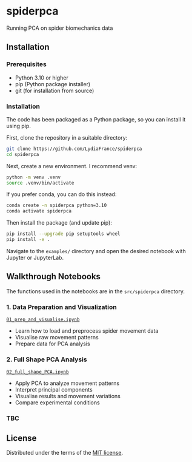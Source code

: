 # spiderpca

Running PCA on spider biomechanics data

## Installation

### Prerequisites

- Python 3.10 or higher
- pip (Python package installer)
- git (for installation from source)

### Installation

The code has been packaged as a Python package, so you can install it using pip.

First, clone the repository in a suitable directory:

```bash
git clone https://github.com/LydiaFrance/spiderpca
cd spiderpca
```

Next, create a new environment. I recommend venv:

```bash
python -m venv .venv
source .venv/bin/activate
```

If you prefer conda, you can do this instead:

```bash
conda create -n spiderpca python=3.10
conda activate spiderpca
```

Then install the package (and update pip):

```bash
pip install --upgrade pip setuptools wheel
pip install -e .
```

Navigate to the `examples/` directory and open the desired notebook with Jupyter or JupyterLab. 

## Walkthrough Notebooks

The functions used in the notebooks are in the `src/spiderpca` directory.

### 1. Data Preparation and Visualization
[`01_prep_and_visualise.ipynb`](examples/01_prep_and_visualise.ipynb)
- Learn how to load and preprocess spider movement data
- Visualise raw movement patterns
- Prepare data for PCA analysis

### 2. Full Shape PCA Analysis
[`02_full_shape_PCA.ipynb`](examples/02_full_shape_PCA.ipynb)
- Apply PCA to analyze movement patterns
- Interpret principal components
- Visualise results and movement variations
- Compare experimental conditions

### TBC

## License

Distributed under the terms of the [MIT license](LICENSE).
